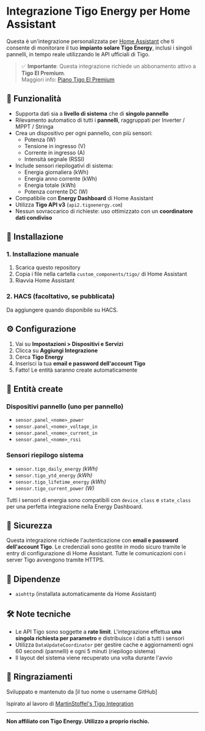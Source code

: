 # Integrazione Tigo Energy per Home Assistant

Questa è un'integrazione personalizzata per [Home Assistant](https://www.home-assistant.io/) che ti consente di monitorare il tuo **impianto solare Tigo Energy**, inclusi i singoli pannelli, in tempo reale utilizzando le API ufficiali di Tigo.

> ✅ **Importante**: Questa integrazione richiede un abbonamento attivo a **Tigo EI Premium**.  
> Maggiori info: [Piano Tigo EI Premium](https://it.tigoenergy.com/ei-solution/premium)

## 🔧 Funzionalità

- Supporta dati sia a **livello di sistema** che di **singolo pannello**
- Rilevamento automatico di tutti i **pannelli**, raggruppati per Inverter / MPPT / Stringa
- Crea un dispositivo per ogni pannello, con più sensori:
  - Potenza (W)
  - Tensione in ingresso (V)
  - Corrente in ingresso (A)
  - Intensità segnale (RSSI)
- Include sensori riepilogativi di sistema:
  - Energia giornaliera (kWh)
  - Energia anno corrente (kWh)
  - Energia totale (kWh)
  - Potenza corrente DC (W)
- Compatibile con **Energy Dashboard** di Home Assistant
- Utilizza **Tigo API v3** (`api2.tigoenergy.com`)
- Nessun sovraccarico di richieste: uso ottimizzato con un **coordinatore dati condiviso**

## 📆 Installazione

### 1. Installazione manuale

1. Scarica questo repository
2. Copia i file nella cartella `custom_components/tigo/` di Home Assistant
3. Riavvia Home Assistant

### 2. HACS (facoltativo, se pubblicata)

Da aggiungere quando disponibile su HACS.

## ⚙️ Configurazione

1. Vai su **Impostazioni > Dispositivi e Servizi**
2. Clicca su **Aggiungi Integrazione**
3. Cerca **Tigo Energy**
4. Inserisci la tua **email e password dell'account Tigo**
5. Fatto! Le entità saranno create automaticamente

## 🧲 Entità create

### Dispositivi pannello (uno per pannello)

- `sensor.panel_<nome>_power`
- `sensor.panel_<nome>_voltage_in`
- `sensor.panel_<nome>_current_in`
- `sensor.panel_<nome>_rssi`

### Sensori riepilogo sistema

- `sensor.tigo_daily_energy` *(kWh)*
- `sensor.tigo_ytd_energy` *(kWh)*
- `sensor.tigo_lifetime_energy` *(kWh)*
- `sensor.tigo_current_power` *(W)*

Tutti i sensori di energia sono compatibili con `device_class` e `state_class` per una perfetta integrazione nella Energy Dashboard.

## 🔐 Sicurezza

Questa integrazione richiede l'autenticazione con **email e password dell'account Tigo**. Le credenziali sono gestite in modo sicuro tramite le entry di configurazione di Home Assistant. Tutte le comunicazioni con i server Tigo avvengono tramite HTTPS.

## 🧱 Dipendenze

- `aiohttp` (installata automaticamente da Home Assistant)

## 🛠️ Note tecniche

- Le API Tigo sono soggette a **rate limit**. L'integrazione effettua **una singola richiesta per parametro** e distribuisce i dati a tutti i sensori
- Utilizza `DataUpdateCoordinator` per gestire cache e aggiornamenti ogni 60 secondi (pannelli) e ogni 5 minuti (riepilogo sistema)
- Il layout del sistema viene recuperato una volta durante l'avvio

## 🙏 Ringraziamenti

Sviluppato e mantenuto da [il tuo nome o username GitHub]

Ispirato al lavoro di [MartinStoffel's Tigo Integration](https://github.com/MartinStoffel/tigo)

---

**Non affiliato con Tigo Energy. Utilizzo a proprio rischio.**